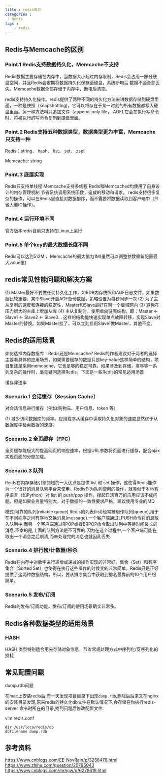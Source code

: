```yaml
---
title : redis简介
categories : 
 - Redis 
tags :
	- redis
---
```


## Redis与Memcache的区别

### Point.1 Redis支持数据持久化，Memcache不支持

Redis数据主要存储在内存中，当数据大小超过内存限制，Redis会占用一部分硬盘空间，并且Redis会定期将数据持久化保存至硬盘，系统断电后
数据不会全部丢失。Memcache数据全部存储于内存中，断电后清空。

redis支持持久化操作。redis提供了两种不同的持久化方法来讲数据存储到硬盘里面，一种是快照（snapshotting)，它可以将存在于某一时刻的所有数据都写入硬盘里面。另一种方法叫只追加文件（append-only file， AOF),它会在执行写命令时，将被执行的写命令复制到硬盘里面。

### Point.2 Redis支持五种数据类型，数据类型更为丰富，Memcache只支持一种

Redis：string、 hash、 list、 set、 zset

Memcache: string

### Point.3 底层实现

Redis只支持单线程
Memcache支持多线程
Redis和Memcached均使用了自身设计的内存管理机制 节省系统调用系统函数，造成的移动和请求。
redis支持很多复杂的操作，可以在Redis里直接对数据排序，而不需要将数据读取到客户端中（节省大量IO操作）。

### Point.4 运行环境不同

官方版本redis目前只支持在Linux上运行

### Point.5 单个key的最大数据长度不同

Redis可以达到512M ，Memcache的最大值为1M(虽然可以调整参数重新配置最大value值)

## redis常见性能问题和解决方案

(1) Master最好不要做任何持久化工作，如RDB内存快照和AOF日志文件，如果数据比较重要，某个Slave开启AOF备份数据，策略设置为每秒同步一次
(2) 为了主从复制的速度和连接的稳定性，Master和Slave最好在同一个局域网内
(3) 避免在压力很大的主库上增加从库
(4) 主从复制时，使用单向链表结构，即：Master <- Slave1 <- Slave2 <- Slave3… 这样的结构能快速实现单点故障转移，实现Slave对Master的替换。如果Master挂了，可以立刻启用Slave1做Master，其他不变。

## Redis的适用场景

如何选择内存数据库：Redis还是Memcache? Redis的作者建议对于两者的选择主要看具体的应用场景，如果需要缓存的数据只是key-value这样简单的结构，项目里还是采用memcache，它也足够的稳定可靠。如果涉及到存储，排序等一系列复杂的操作时，毫无疑问选择Redis。下面是一些Redis的常见适用场景

缓存穿透率

### Scenario.1 会话缓存（Session Cache）

对会话信息进行缓存（例如:购物车、用户信息、token 等）

(1) 减少访问数据库的频率。应用程序从缓存中读取持久化对象的速度显然优于从数据库中检索数据的速度。

### Scenario.2 全页缓存（FPC）

全页缓存能极大的提高网页的响应速率，根据URL参数将页面进行缓存，配合ajax实现页面的分部加载。

### Scenario.3 队列

Reids在内存存储引擎领域的一大优点是提供 list 和 set 操作，这使得Redis能作为一个很好的消息队列平台来使用。Redis作为队列使用的操作，就类似于本地程序语言（如Python）对 list 的 push/pop 操作。撑起日活百万的应用应该不成问题。但是如果业务量特别大，对于数据的一致性要求严格，建议使用专业的MQ

模式:可靠的队列(reliable queue)
Redis的列表(list)经常被用作队列(queue),用于在不同程序之间有序地交换消息(message).一个客户端通过LPUSH命令将消息放入队列中,而另一个客户端通过RPOP或者BRPOP命令取出队列中等待时间最长的消息.不幸的是,上面的队列方法是不可靠的.因为在这个过程中,一个客户端可能在取出一个消息之后崩溃,而未处理完的消息也就因此丢失.

### Scenario.4 排行榜/计数器/秒杀

Redis在内存中对数字进行递增或递减的操作实现的非常好。集合（Set）和有序集合（Sorted Set）也使得在执行这些操作的时候变的非常简单，Redis只是正好提供了这两种数据结构。所以，要从排序集合中获取到排名最靠前的10个用户很简单。

### Scenario.5 发布/订阅

Redis的发布/订阅功能。发布/订阅的使用场景确实非常多。

## Redis各种数据类型的适用场景

### HASH

HASH 类型特别适合用来存储对象信息，节省常规处理方式中序列化/反序列化的损耗

## 常见配置问题

dump.rdb问题

在mac上安装redis后,有一天发现项目目录下出现`dump.rdb`,删除后后来又在nginx的安装目录发现,原来redis的持久化db文件在默认情况下,会存储在你执行redis-server
命令时所在的目录,找到问题后修改配置文件:
    
vim redis.conf

    dir /usr/loca/redis/db
    dbfilename dump.rdb


## 参考资料

https://www.cnblogs.com/EE-NovRain/p/3268476.html
https://www.zhihu.com/question/20795043
https://www.cnblogs.com/mrhgw/p/6278619.html






